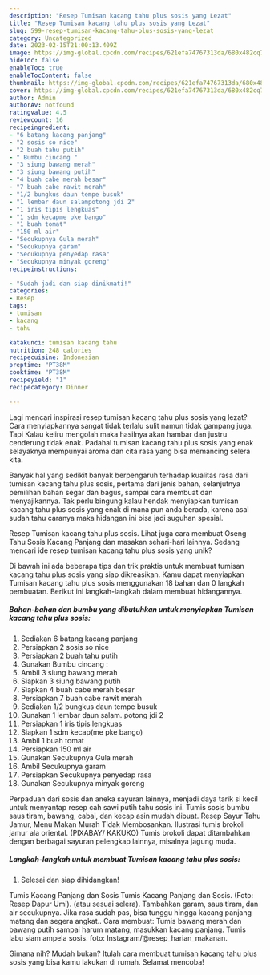 ```yaml
---
description: "Resep Tumisan kacang tahu plus sosis yang Lezat"
title: "Resep Tumisan kacang tahu plus sosis yang Lezat"
slug: 599-resep-tumisan-kacang-tahu-plus-sosis-yang-lezat
category: Uncategorized
date: 2023-02-15T21:00:13.409Z
image: https://img-global.cpcdn.com/recipes/621efa74767313da/680x482cq70/tumisan-kacang-tahu-plus-sosis-foto-resep-utama.jpg
hideToc: false
enableToc: true
enableTocContent: false
thumbnail: https://img-global.cpcdn.com/recipes/621efa74767313da/680x482cq70/tumisan-kacang-tahu-plus-sosis-foto-resep-utama.jpg
cover: https://img-global.cpcdn.com/recipes/621efa74767313da/680x482cq70/tumisan-kacang-tahu-plus-sosis-foto-resep-utama.jpg
author: Admin
authorAv: notfound
ratingvalue: 4.5
reviewcount: 16
recipeingredient:
- "6 batang kacang panjang"
- "2 sosis so nice"
- "2 buah tahu putih"
- " Bumbu cincang "
- "3 siung bawang merah"
- "3 siung bawang putih"
- "4 buah cabe merah besar"
- "7 buah cabe rawit merah"
- "1/2 bungkus daun tempe busuk"
- "1 lembar daun salampotong jdi 2"
- "1 iris tipis lengkuas"
- "1 sdm kecapme pke bango"
- "1 buah tomat"
- "150 ml air"
- "Secukupnya Gula merah"
- "Secukupnya garam"
- "Secukupnya penyedap rasa"
- "Secukupnya minyak goreng"
recipeinstructions:

- "Sudah jadi dan siap dinikmati!"
categories:
- Resep
tags:
- tumisan
- kacang
- tahu

katakunci: tumisan kacang tahu 
nutrition: 248 calories
recipecuisine: Indonesian
preptime: "PT38M"
cooktime: "PT38M"
recipeyield: "1"
recipecategory: Dinner

---
```



Lagi mencari inspirasi resep tumisan kacang tahu plus sosis yang lezat? Cara menyiapkannya sangat tidak terlalu sulit namun tidak gampang juga. Tapi Kalau keliru mengolah maka hasilnya akan hambar dan justru cenderung tidak enak. Padahal tumisan kacang tahu plus sosis yang enak selayaknya mempunyai aroma dan cita rasa yang bisa memancing selera kita.


Banyak hal yang sedikit banyak berpengaruh terhadap kualitas rasa dari tumisan kacang tahu plus sosis, pertama dari jenis bahan, selanjutnya pemilihan bahan segar dan bagus, sampai cara membuat dan menyajikannya. Tak perlu bingung kalau hendak menyiapkan tumisan kacang tahu plus sosis yang enak di mana pun anda berada, karena asal sudah tahu caranya maka hidangan ini bisa jadi suguhan spesial.

Resep Tumisan kacang tahu plus sosis. Lihat juga cara membuat Oseng Tahu Sosis Kacang Panjang dan masakan sehari-hari lainnya. Sedang mencari ide resep tumisan kacang tahu plus sosis yang unik?


Di bawah ini ada beberapa tips dan trik praktis untuk membuat tumisan kacang tahu plus sosis yang siap dikreasikan. Kamu dapat menyiapkan Tumisan kacang tahu plus sosis menggunakan 18 bahan dan 0 langkah pembuatan. Berikut ini langkah-langkah dalam membuat hidangannya.

<!--inarticleads1-->

##### Bahan-bahan dan bumbu yang dibutuhkan untuk menyiapkan Tumisan kacang tahu plus sosis:

1. Sediakan 6 batang kacang panjang
1. Persiapkan 2 sosis so nice
1. Persiapkan 2 buah tahu putih
1. Gunakan  Bumbu cincang :
1. Ambil 3 siung bawang merah
1. Siapkan 3 siung bawang putih
1. Siapkan 4 buah cabe merah besar
1. Persiapkan 7 buah cabe rawit merah
1. Sediakan 1/2 bungkus daun tempe busuk
1. Gunakan 1 lembar daun salam..potong jdi 2
1. Persiapkan 1 iris tipis lengkuas
1. Siapkan 1 sdm kecap(me pke bango)
1. Ambil 1 buah tomat
1. Persiapkan 150 ml air
1. Gunakan Secukupnya Gula merah
1. Ambil Secukupnya garam
1. Persiapkan Secukupnya penyedap rasa
1. Gunakan Secukupnya minyak goreng


Perpaduan dari sosis dan aneka sayuran lainnya, menjadi daya tarik si kecil untuk menyantap resep cah sawi putih tahu sosis ini. Tumis sosis bumbu saus tiram, bawang, cabai, dan kecap asin mudah dibuat. Resep Sayur Tahu Jamur, Menu Makan Murah Tidak Membosankan. Ilustrasi tumis brokoli jamur ala oriental. (PIXABAY/ KAKUKO) Tumis brokoli dapat ditambahkan dengan berbagai sayuran pelengkap lainnya, misalnya jagung muda. 

<!--inarticleads2-->

##### Langkah-langkah untuk membuat Tumisan kacang tahu plus sosis:


1. Selesai dan siap dihidangkan!

Tumis Kacang Panjang dan Sosis Tumis Kacang Panjang dan Sosis. (Foto: Resep Dapur Umi). (atau sesuai selera). Tambahkan garam, saus tiram, dan air secukupnya. Jika rasa sudah pas, bisa tunggu hingga kacang panjang matang dan segera angkat.. Cara membuat: Tumis bawang merah dan bawang putih sampai harum matang, masukkan kacang panjang. Tumis labu siam ampela sosis. foto: Instagram/@resep_harian_makanan. 

Gimana nih? Mudah bukan? Itulah cara membuat tumisan kacang tahu plus sosis yang bisa kamu lakukan di rumah. Selamat mencoba!
